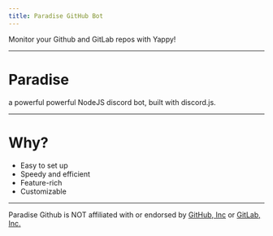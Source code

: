 ```yaml
---
title: Paradise GitHub Bot
---
```


Monitor your Github and GitLab repos with Yappy!

---

# Paradise
a powerful powerful NodeJS discord bot, built with discord.js.

---

# Why?
* Easy to set up
* Speedy and efficient
* Feature-rich
* Customizable

---

Paradise Github is NOT affiliated with or endorsed by [GitHub, Inc](https://github.com/) or [GitLab, Inc.](https://gitlab.com)
